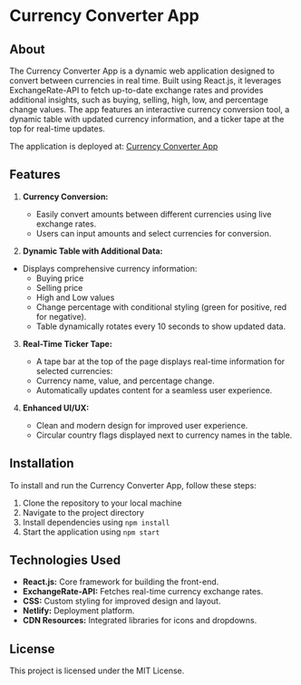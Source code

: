 # Currency Converter App

## About

The Currency Converter App is a dynamic web application designed to convert between currencies in real time. Built using React.js, it leverages ExchangeRate-API to fetch up-to-date exchange rates and provides additional insights, such as buying, selling, high, low, and percentage change values. The app features an interactive currency conversion tool, a dynamic table with updated currency information, and a ticker tape at the top for real-time updates.

The application is deployed at: [Currency Converter App](https://currenncy-converter.netlify.app/)


## Features

1. **Currency Conversion:**
    - Easily convert amounts between different currencies using live exchange rates.
    - Users can input amounts and select currencies for conversion.

2. **Dynamic Table with Additional Data:**
- Displays comprehensive currency information:
    - Buying price
    - Selling price
    - High and Low values
    - Change percentage with conditional styling (green for positive, red for negative).
    - Table dynamically rotates every 10 seconds to show updated data.

3. **Real-Time Ticker Tape:**
    - A tape bar at the top of the page displays real-time information for selected currencies:
    - Currency name, value, and percentage change.
    - Automatically updates content for a seamless user experience.
      
4. **Enhanced UI/UX:**
    - Clean and modern design for improved user experience.
    - Circular country flags displayed next to currency names in the table.


## Installation

To install and run the Currency Converter App, follow these steps:

1. Clone the repository to your local machine
2. Navigate to the project directory
3. Install dependencies using `npm install`
4. Start the application using `npm start`

## Technologies Used
- **React.js:** Core framework for building the front-end.
- **ExchangeRate-API:** Fetches real-time currency exchange rates.
- **CSS:** Custom styling for improved design and layout.
- **Netlify:** Deployment platform.
- **CDN Resources:** Integrated libraries for icons and dropdowns.

## License
This project is licensed under the MIT License.

